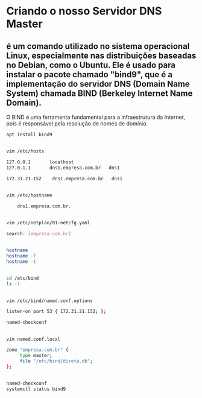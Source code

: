 # Criando o nosso Servidor DNS Master

##  é um comando utilizado no sistema operacional Linux, especialmente nas distribuições baseadas no Debian, como o Ubuntu. Ele é usado para instalar o pacote chamado "bind9", que é a implementação do servidor DNS (Domain Name System) chamada BIND (Berkeley Internet Name Domain).
O BIND é uma ferramenta fundamental para a infraestrutura da Internet, pois é responsável pela resolução de nomes de domínio.
```sh
apt install bind9
```

##
```sh
vim /etc/hosts

127.0.0.1       localhost
127.0.1.1       dns1.empresa.com.br   dns1

172.31.21.152    dns1.empresa.com.br   dns1
```

##
```sh
vim /etc/hostname

	dns1.empresa.com.br.
```

##
```sh
vim /etc/netplan/01-netcfg.yaml

search: [empresa.com.br]
```

##
```sh
hostname
hostname -f
hostname -I
```

##
```sh
cd /etc/bind
ls -l
```

##
```sh
vim /etc/bind/named.conf.options

listen-on port 53 { 172.31.21.152; };

named-checkconf
```

##
```sh
vim named.conf.local

zone "empresa.com.br" {
     type master;
     file "/etc/bind/direta.db";
};
```

##
```sh
named-checkconf
systemctl status bind9
```







